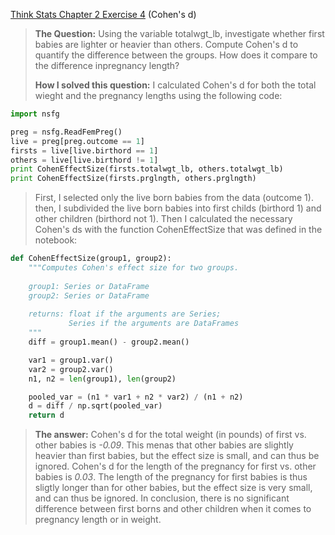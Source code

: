 [Think Stats Chapter 2 Exercise 4](http://greenteapress.com/thinkstats2/html/thinkstats2003.html#toc24) (Cohen's d)

>**The Question:** Using the variable totalwgt_lb, investigate whether first babies are lighter or heavier than others. Compute Cohen's d to quantify the difference between the groups. How does it compare to the difference inpregnancy length?
>
>**How I solved this question:** I calculated Cohen's d for both the total wieght and the pregnancy lengths using the following code:

```python
import nsfg

preg = nsfg.ReadFemPreg()
live = preg[preg.outcome == 1]
firsts = live[live.birthord == 1]
others = live[live.birthord != 1]
print CohenEffectSize(firsts.totalwgt_lb, others.totalwgt_lb)
print CohenEffectSize(firsts.prglngth, others.prglngth)
```
>First, I selected only the live born babies from the data (outcome 1). then, I subdivided the live born babies into first childs (birthord 1) and other children (birthord not 1). Then I calculated the necessary Cohen's ds with the function CohenEffectSize that was defined in the notebook:

```python
def CohenEffectSize(group1, group2):
    """Computes Cohen's effect size for two groups.
    
    group1: Series or DataFrame
    group2: Series or DataFrame
    
    returns: float if the arguments are Series;
             Series if the arguments are DataFrames
    """
    diff = group1.mean() - group2.mean()

    var1 = group1.var()
    var2 = group2.var()
    n1, n2 = len(group1), len(group2)

    pooled_var = (n1 * var1 + n2 * var2) / (n1 + n2)
    d = diff / np.sqrt(pooled_var)
    return d
```

>**The answer:** Cohen's d for the total weight (in pounds) of first vs. other babies is *-0.09*. This menas that other babies are slightly heavier than first babies, but the effect size is small, and can thus be ignored. Cohen's d for the length of the pregnancy for first vs. other babies is *0.03*. The length of the pregnancy for first babies is thus sligtly longer than for other babies, but the effect size is very small, and can thus be ignored. In conclusion, there is no significant difference between first borns and other children when it comes to pregnancy length or in weight.
